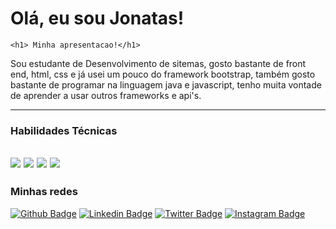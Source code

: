 # Olá, eu sou Jonatas!

```
<h1> Minha apresentacao!</h1>
```

Sou estudante de Desenvolvimento de sitemas, gosto bastante de front end, html, css e já usei um pouco do framework bootstrap, também gosto bastante de programar na linguagem java e javascript, tenho muita vontade de aprender a usar outros frameworks e api's.

------------

### Habilidades Técnicas

[![](https://img.shields.io/badge/CSS-239120?&style=for-the-badge&logo=css3&logoColor=white)]() [![](https://img.shields.io/badge/HTML-239120?style=for-the-badge&logo=html5&logoColor=white)]() [![](https://img.shields.io/badge/Java-ED8B00?style=for-the-badge&logo=java&logoColor=white)]()  [![](https://img.shields.io/badge/JavaScript-F7DF1E?style=for-the-badge&logo=javascript&logoColor=black)]()
------------

### Minhas redes

[![Github Badge](https://img.shields.io/badge/-Github-000?style=flat-square&logo=Github&logoColor=white&link=https://github.com/lizvidotti91)](https://github.com/Jotaz1) [![Linkedin Badge](https://img.shields.io/badge/-LinkedIn-blue?style=flat-square&logo=Linkedin&logoColor=white&link=https://www.linkedin.com/in/elisetevidotti/)](https://www.linkedin.com/in/jonatas-cunha-36b05a1aa/) [![Twitter Badge](https://img.shields.io/badge/-Twitter-1ca0f1?style=flat-square&labelColor=1ca0f1&logo=twitter&logoColor=white&link=https://twitter.com/lizvidotti)](https://twitter.com) [![Instagram Badge](https://img.shields.io/badge/Instagram-E4405F?style=flat-square&logo=instagram&logoColor=white)](https://www.instagram.com/jczinnn/)
